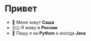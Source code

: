 # Привет
- 👋 Меня зовут **Саша**
- 🇷🇺 Я живу в **России**
- 🌌 Пишу я на **Python** и иногда **Java**
